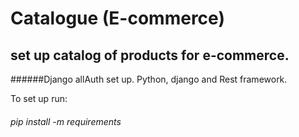 # Catalogue (E-commerce)
## set up catalog of products for e-commerce. 
######Django allAuth set up. Python, django and Rest framework.

To set up run:
###### pip install -m requirements
